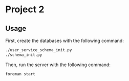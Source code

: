 # Project 2

## Usage

First, create the databases with the following command:

```bash
./user_service_schema_init.py
./schema_init.py
```

Then, run the server with the following command:

```bash
foreman start
```
